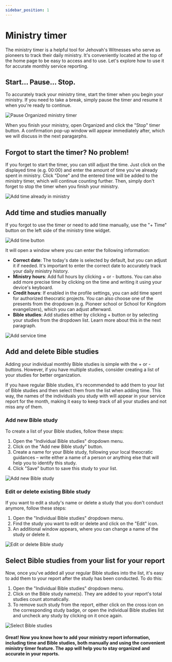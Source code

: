 ```yaml
---
sidebar_position: 1
---
```


# Ministry timer

The ministry timer is a helpful tool for Jehovah's Witnesses who serve as pioneers to track their daily ministry. It's conveniently located at the top of the home page to be easy to access and to use. Let's explore how to use it for accurate monthly service reporting.

## Start... Pause... Stop.

To accurately track your ministry time, start the timer when you begin your ministry. If you need to take a break, simply pause the timer and resume it when you're ready to continue.

![Pause Organized ministry timer](./img/pause-timer.gif)

When you finish your ministry, open Organized and click the "Stop" timer button. A confirmation pop-up window will appear immediately after, which we will discuss in the next paragarphs.

## Forgot to start the timer? No problem!

If you forget to start the timer, you can still adjust the time. Just click on the displayed time (e.g. 00:00) and enter the amount of time you've already spent in ministry. Click "Done" and the entered time will be added to the ministry timer, which will continue counting further. Then, simply don't forget to stop the timer when you finish your ministry.

![Add time already in ministry](./img/time-already-in-service.png)

## Add time and studies manually

If you forgot to use the timer or need to add time manually, use the "+ Time" button on the left side of the ministry time widget. 

![Add time button](./img/add-time.png)

It will open a window where you can enter the following information:

- **Correct date**: The today's date is selected by default, but you can adjust it if needed. It's important to enter the correct date to accurately track your daily ministry history.
- **Ministry hours**: Add full hours by clicking + or - buttons. You can also add more precise time by clicking on the time and writing it using your device's keyboard.
- **Credit hours**: If enabled in the profile settings, you can add time spent for authorized theocratic projects. You can also choose one of the presents from the dropdown (e.g. Pioneer school or School for Kingdom evangelizers), which you can adjust afterward.
- **Bible studies**: Add studies either by clicking + button or by selecting your studies from the dropdown list. Learn more about this in the next paragraph.

![Add service time](./img/add-time-popup.png)

## Add and delete Bible studies

Adding your individual monthly Bible studies is simple with the + or - buttons. However, if you have multiple studies, consider creating a list of your studies for better organization.

If you have regular Bible studies, it's recommended to add them to your list of Bible studies and then select them from the list when adding time. This way, the names of the individuals you study with will appear in your service report for the month, making it easy to keep track of all your studies and not miss any of them.

### Add new Bible study

To create a list of your Bible studies, follow these steps:

1. Open the "Individual Bible studies" dropdown menu.
2. Click on the "Add new Bible study" button.
3. Create a name for your Bible study, following your local theocratic guidances – write either a name of a person or anything else that will help you to identify this study.
4. Click "Save" button to save this study to your list.

![Add new Bible study](./img/add-study.png)

### Edit or delete existing Bible study

If you want to edit a study's name or delete a study that you don't conduct anymore, follow these steps:

1. Open the "Individual Bible studies" dropdown menu.
2. Find the study you want to edit or delete and click on the "Edit" icon.
3. An additional window appears, where you can change a name of the study or delete it.

![Edit or delete Bible study](./img/edit-study.png)

## Select Bible studies from your list for your report

Now, once you've added all your regular Bible studies into the list, it's easy to add them to your report after the study has been conducted. To do this:

1. Open the "Individual Bible studies" dropdown menu.
2. Click on the Bible study name(s). They are added to your report's total studies count atomatically.
3. To remove such study from the report, either click on the cross icon on the corresponding study badge, or open the individual Bible studies list and uncheck any study by clicking on it once again.

![Select Bible studies](./img/select-studies.gif)

#### Great! Now you know how to add your ministry report information, including time and Bible studies, both manually and using the convenient ministry timer feature. The app will help you to stay organized and accurate in your reports.